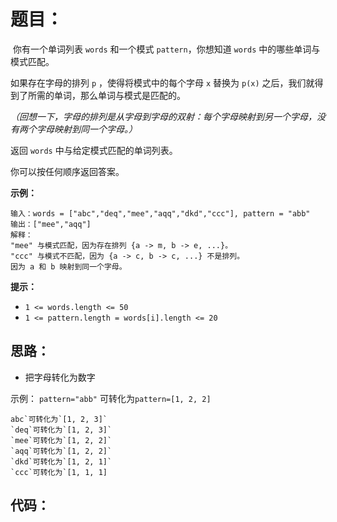 # 题目：

​	你有一个单词列表 `words` 和一个模式 `pattern`，你想知道 `words` 中的哪些单词与模式匹配。

如果存在字母的排列 `p` ，使得将模式中的每个字母 `x` 替换为 `p(x)` 之后，我们就得到了所需的单词，那么单词与模式是匹配的。

*（回想一下，字母的排列是从字母到字母的双射：每个字母映射到另一个字母，没有两个字母映射到同一个字母。）*

返回 `words` 中与给定模式匹配的单词列表。

你可以按任何顺序返回答案。



**示例：**

```
输入：words = ["abc","deq","mee","aqq","dkd","ccc"], pattern = "abb"
输出：["mee","aqq"]
解释：
"mee" 与模式匹配，因为存在排列 {a -> m, b -> e, ...}。
"ccc" 与模式不匹配，因为 {a -> c, b -> c, ...} 不是排列。
因为 a 和 b 映射到同一个字母。
```

 

**提示：**

- `1 <= words.length <= 50`
- `1 <= pattern.length = words[i].length <= 20`

## 思路：

- 把字母转化为数字

示例：
`pattern="abb"` 可转化为`pattern=[1, 2, 2]`

```
abc`可转化为`[1, 2, 3]`
`deq`可转化为`[1, 2, 3]`
`mee`可转化为`[1, 2, 2]`
`aqq`可转化为`[1, 2, 2]`
`dkd`可转化为`[1, 2, 1]`
`ccc`可转化为`[1, 1, 1]
```

## 代码：

